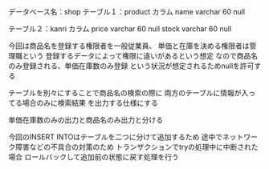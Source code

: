 データベース名：shop
テーブル１：product
カラム
name varchar 60 null

テーブル２：kanri
カラム
price varchar 60 null
stock varchar 60 null

今回は商品名を登録する権限者を一般従業員、
単価と在庫を決める権限者は管理職という
登録するデータによって権限に違いがあるという想定
なので商品名のみ登録される、単価在庫数のみ登録
という状況が想定されるためnullを許可する

テーブルを別々にすることで商品名の検索の際に
両方のテーブルに情報が入ってる場合のみに検索結果
を出力する仕様にする

単価在庫数のみの出力と商品名のみ出力と分ける

今回のINSERT INTOはテーブルを二つに分けて追加するため
途中でネットワーク障害などの不具合の対策のため
トランザクションでtryの処理中に中断された場合
ロールバックして追加前の状態に戻す処理を行う
